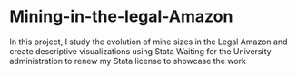 # Mining-in-the-legal-Amazon
In this project, I study the evolution of mine sizes in the Legal Amazon and create descriptive visualizations using Stata
Waiting for the University administration to renew my Stata license to showcase the work 
